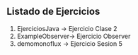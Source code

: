 ## Listado de Ejercicios
1. EjerciciosJava -> Ejercicio Clase 2
2. ExampleObserver-> Ejercicio Observer
3. demomonoflux -> Ejercicio Sesion 5
